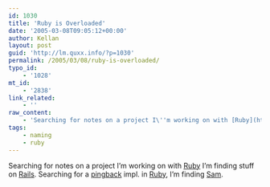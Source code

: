 ```yaml
---
id: 1030
title: 'Ruby is Overloaded'
date: '2005-03-08T09:05:12+00:00'
author: Kellan
layout: post
guid: 'http://lm.quxx.info/?p=1030'
permalink: /2005/03/08/ruby-is-overloaded/
typo_id:
    - '1028'
mt_id:
    - '2838'
link_related:
    - ''
raw_content:
    - 'Searching for notes on a project I\''m working on with [Ruby](http://lotusmedia.org) I\''m finding stuff on [Rails](http://rubyonrails.org).  Searching for a [pingback](http://www.hixie.ch/specs/pingback/pingback) impl. in [Ruby](http://www.ruby-lang.org/), I\''m finding [Sam](http://www.intertwingly.net/blog/).'
tags:
    - naming
    - ruby
---
```


Searching for notes on a project I’m working on with [Ruby](http://lotusmedia.org) I’m finding stuff on [Rails](http://rubyonrails.org). Searching for a [pingback](http://www.hixie.ch/specs/pingback/pingback) impl. in [Ruby](http://www.ruby-lang.org/), I’m finding [Sam](http://www.intertwingly.net/blog/).